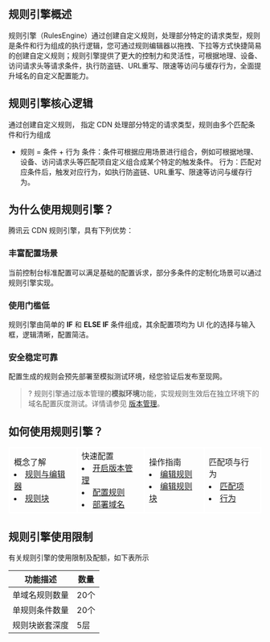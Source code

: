 ## 规则引擎概述
规则引擎（RulesEngine）通过创建自定义规则，处理部分特定的请求类型，规则是条件和行为组成的执行逻辑，您可通过规则编辑器以拖拽、下拉等方式快捷简易的创建自定义规则；规则引擎提供了更大的控制力和灵活性，可根据地理、设备、访问请求头等请求条件，执行防盗链、URL重写、限速等访问与缓存行为，全面提升域名的自定义配置能力。

## 规则引擎核心逻辑
通过创建自定义规则， 指定 CDN 处理部分特定的请求类型，规则由多个匹配条件和行为组成

- 规则 = 条件 + 行为
条件：条件可根据应用场景进行组合，例如可根据地理、设备、访问请求头等匹配项自定义组合成某个特定的触发条件。
行为：匹配对应条件后，触发对应行为，如执行防盗链、URL重写、限速等访问与缓存行为。

## 为什么使用规则引擎？
腾讯云 CDN 规则引擎，具有下列优势：

### 丰富配置场景
当前控制台标准配置可以满足基础的配置诉求，部分多条件的定制化场景可以通过规则引擎实现。

### 使用门槛低
规则引擎由简单的 **IF** 和 **ELSE IF** 条件组成，其余配置项均为 UI 化的选择与输入框，逻辑清晰，配置简洁。

### 安全稳定可靠
配置生成的规则会预先部署至模拟测试环境，经您验证后发布至现网。

>? 规则引擎通过版本管理的**模拟环境**功能，实现规则生效后在独立环境下的域名配置灰度测试。详情请参见 [版本管理](https://cloud.tencent.com/document/product/228/55507)。

## 如何使用规则引擎？

<table >
<tbody><tr>
<td style="border-style: solid;border-color: white;">概念了解<li> <a href="https://cloud.tencent.com/document/product/228/74428">规则与编辑器</a><li> <a href="	https://cloud.tencent.com/document/product/228/74435">规则块</a></td>
<td style="border-style: solid;border-color: white;">
快速配置<li> <a href="	https://cloud.tencent.com/document/product/228/74436">开启版本管理</a><li> <a href="	https://cloud.tencent.com/document/product/228/74437">配置规则</a><li><a href="	https://cloud.tencent.com/document/product/228/74438"> 部署域名</a></td>
<td style="border-style: solid;border-color: white;">操作指南<li> <a href="	https://cloud.tencent.com/document/product/228/74439">编辑规则</a><li><a href="	https://cloud.tencent.com/document/product/228/74444"> 编辑规则块</a></td>
<td style="border-style: solid;border-color: white;">匹配项与行为<li><a href="	https://cloud.tencent.com/document/product/228/74445">匹配项</a><li><a href="	https://cloud.tencent.com/document/product/228/74446">行为</a></td>
</tr>
</tbody></table>


## 规则引擎使用限制
有关规则引擎的使用限制及配额，如下表所示

| 功能描述       | 数量 |
| -------------- | ---- |
| 单域名规则数量 | 20个 |
| 单规则条件数量 | 20个 |
| 规则块嵌套深度 | 5层  |
